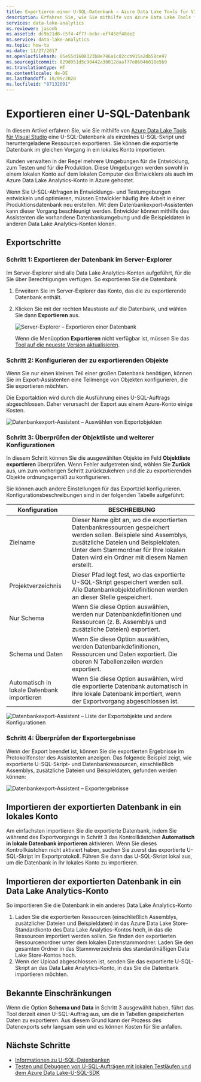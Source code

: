 ```yaml
---
title: Exportieren einer U-SQL-Datenbank – Azure Data Lake Tools für Visual Studio
description: Erfahren Sie, wie Sie mithilfe von Azure Data Lake Tools für Visual Studio eine U-SQL-Datenbank exportieren und automatisch in ein lokales Konto importieren.
services: data-lake-analytics
ms.reviewer: jasonh
ms.assetid: dc9b21d8-c5f4-4f77-bcbc-eff458f48de2
ms.service: data-lake-analytics
ms.topic: how-to
ms.date: 11/27/2017
ms.openlocfilehash: 05e55d1608323b8e746a1c82ccb915a2db58ce97
ms.sourcegitcommit: 829d951d5c90442a38012daaf77e86046018e5b9
ms.translationtype: HT
ms.contentlocale: de-DE
ms.lasthandoff: 10/09/2020
ms.locfileid: "87132091"
---
```

# <a name="export-a-u-sql-database"></a>Exportieren einer U-SQL-Datenbank

In diesem Artikel erfahren Sie, wie Sie mithilfe von [Azure Data Lake Tools für Visual Studio](https://aka.ms/adltoolsvs) eine U-SQL-Datenbank als einzelnes U-SQL-Skript und heruntergeladene Ressourcen exportieren. Sie können die exportierte Datenbank im gleichen Vorgang in ein lokales Konto importieren.

Kunden verwalten in der Regel mehrere Umgebungen für die Entwicklung, zum Testen und für die Produktion. Diese Umgebungen werden sowohl in einem lokalen Konto auf dem lokalen Computer des Entwicklers als auch im Azure Data Lake Analytics-Konto in Azure gehostet. 

Wenn Sie U-SQL-Abfragen in Entwicklungs- und Testumgebungen entwickeln und optimieren, müssen Entwickler häufig ihre Arbeit in einer Produktionsdatenbank neu erstellen. Mit dem Datenbankexport-Assistenten kann dieser Vorgang beschleunigt werden. Entwickler können mithilfe des Assistenten die vorhandene Datenbankumgebung und die Beispieldaten in anderen Data Lake Analytics-Konten klonen.

## <a name="export-steps"></a>Exportschritte

### <a name="step-1-export-the-database-in-server-explorer"></a>Schritt 1: Exportieren der Datenbank im Server-Explorer

Im Server-Explorer sind alle Data Lake Analytics-Konten aufgeführt, für die Sie über Berechtigungen verfügen. So exportieren Sie die Datenbank

1. Erweitern Sie im Server-Explorer das Konto, das die zu exportierende Datenbank enthält.
2. Klicken Sie mit der rechten Maustaste auf die Datenbank, und wählen Sie dann **Exportieren** aus. 
   
    ![Server-Explorer – Exportieren einer Datenbank](./media/data-lake-analytics-data-lake-tools-export-database/export-database.png)

     Wenn die Menüoption **Exportieren** nicht verfügbar ist, müssen Sie das [Tool auf die neueste Version aktualisieren](https://aka.ms/adltoolsvs).

### <a name="step-2-configure-the-objects-that-you-want-to-export"></a>Schritt 2: Konfigurieren der zu exportierenden Objekte

Wenn Sie nur einen kleinen Teil einer großen Datenbank benötigen, können Sie im Export-Assistenten eine Teilmenge von Objekten konfigurieren, die Sie exportieren möchten. 

Die Exportaktion wird durch die Ausführung eines U-SQL-Auftrags abgeschlossen. Daher verursacht der Export aus einem Azure-Konto einige Kosten.

![Datenbankexport-Assistent – Auswählen von Exportobjekten](./media/data-lake-analytics-data-lake-tools-export-database/export-database-wizard.png)

### <a name="step-3-check-the-objects-list-and-other-configurations"></a>Schritt 3: Überprüfen der Objektliste und weiterer Konfigurationen

In diesem Schritt können Sie die ausgewählten Objekte im Feld **Objektliste exportieren** überprüfen. Wenn Fehler aufgetreten sind, wählen Sie **Zurück** aus, um zum vorherigen Schritt zurückzukehren und die zu exportierenden Objekte ordnungsgemäß zu konfigurieren.

Sie können auch andere Einstellungen für das Exportziel konfigurieren. Konfigurationsbeschreibungen sind in der folgenden Tabelle aufgeführt:

|Konfiguration|BESCHREIBUNG|
|-------------|-----------|
|Zielname|Dieser Name gibt an, wo die exportierten Datenbankressourcen gespeichert werden sollen. Beispiele sind Assemblys, zusätzliche Dateien und Beispieldaten. Unter dem Stammordner für Ihre lokalen Daten wird ein Ordner mit diesem Namen erstellt.|
|Projektverzeichnis|Dieser Pfad legt fest, wo das exportierte U-SQL-Skript gespeichert werden soll. Alle Datenbankobjektdefinitionen werden an dieser Stelle gespeichert.|
|Nur Schema|Wenn Sie diese Option auswählen, werden nur Datenbankdefinitionen und Ressourcen (z. B. Assemblys und zusätzliche Dateien) exportiert.|
|Schema und Daten|Wenn Sie diese Option auswählen, werden Datenbankdefinitionen, Ressourcen und Daten exportiert. Die oberen N Tabellenzeilen werden exportiert.|
|Automatisch in lokale Datenbank importieren|Wenn Sie diese Option auswählen, wird die exportierte Datenbank automatisch in Ihre lokale Datenbank importiert, wenn der Exportvorgang abgeschlossen ist.|

![Datenbankexport-Assistent – Liste der Exportobjekte und andere Konfigurationen](./media/data-lake-analytics-data-lake-tools-export-database/export-database-wizard-configuration.png)

### <a name="step-4-check-the-export-results"></a>Schritt 4: Überprüfen der Exportergebnisse

Wenn der Export beendet ist, können Sie die exportierten Ergebnisse im Protokollfenster des Assistenten anzeigen. Das folgende Beispiel zeigt, wie exportierte U-SQL-Skript- und Datenbankressourcen, einschließlich Assemblys, zusätzliche Dateien und Beispieldaten, gefunden werden können:

![Datenbankexport-Assistent – Exportergebnisse](./media/data-lake-analytics-data-lake-tools-export-database/export-database-wizard-completed.png)

## <a name="import-the-exported-database-to-a-local-account"></a>Importieren der exportierten Datenbank in ein lokales Konto

Am einfachsten importieren Sie die exportierte Datenbank, indem Sie während des Exportvorgangs in Schritt 3 das Kontrollkästchen **Automatisch in lokale Datenbank importieren** aktivieren. Wenn Sie dieses Kontrollkästchen nicht aktiviert haben, suchen Sie zuerst das exportierte U-SQL-Skript im Exportprotokoll. Führen Sie dann das U-SQL-Skript lokal aus, um die Datenbank in Ihr lokales Konto zu importieren.

## <a name="import-the-exported-database-to-a-data-lake-analytics-account"></a>Importieren der exportierten Datenbank in ein Data Lake Analytics-Konto

So importieren Sie die Datenbank in ein anderes Data Lake Analytics-Konto

1. Laden Sie die exportierten Ressourcen (einschließlich Assemblys, zusätzlicher Dateien und Beispieldaten) in das Azure Data Lake Store-Standardkonto des Data Lake Analytics-Kontos hoch, in das die Ressourcen importiert werden sollen. Sie finden den exportierten Ressourcenordner unter dem lokalen Datenstammordner. Laden Sie den gesamten Ordner in das Stammverzeichnis des standardmäßigen Data Lake Store-Kontos hoch.
2. Wenn der Upload abgeschlossen ist, senden Sie das exportierte U-SQL-Skript an das Data Lake Analytics-Konto, in das Sie die Datenbank importieren möchten.

## <a name="known-limitations"></a>Bekannte Einschränkungen

Wenn die Option **Schema und Data** in Schritt 3 ausgewählt haben, führt das Tool derzeit einen U-SQL-Auftrag aus, um die in Tabellen gespeicherten Daten zu exportieren. Aus diesem Grund kann der Prozess des Datenexports sehr langsam sein und es können Kosten für Sie anfallen. 

## <a name="next-steps"></a>Nächste Schritte

* [Informationen zu U-SQL-Datenbanken](/u-sql/data-definition-language-ddl-statements) 
* [Testen und Debuggen von U-SQL-Aufträgen mit lokalen Testläufen und dem Azure Data Lake-U-SQL-SDK](data-lake-analytics-data-lake-tools-local-run.md)


